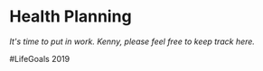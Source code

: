 # Health Planning

_It's time to put in work. Kenny, please feel free to keep track here._

#LifeGoals 2019
